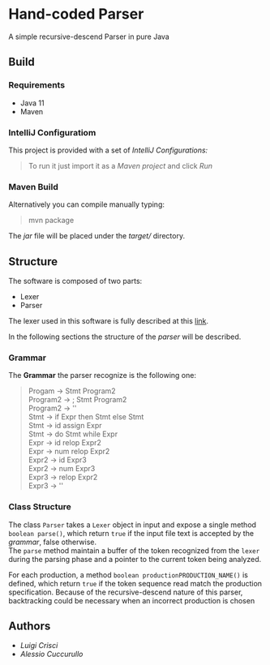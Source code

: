# Hand-coded Parser

A simple recursive-descend  Parser in pure Java

## Build  

### Requirements

- Java 11
- Maven

### IntelliJ Configuratiom

This project is provided with a set of *IntelliJ Configurations:* 

> To run it just import it as a *Maven project* and click *Run*

### Maven Build

Alternatively you can compile manually typing: 

> mvn package

The *jar* file will be placed under the *target/* directory.  

## Structure

The software is composed of two parts:  
- Lexer
- Parser

The lexer used in this software is fully described at this [link](https://gitlab.com/compilatori-a.a.-2020_21/hand-coded-lexer-es1_hcl/crisci-cuccurullo_es1_hcl).

In the following sections the structure of the *parser* will be described.

### Grammar

The **Grammar** the parser recognize is the following one:

> Progam -> Stmt Program2   
> Program2 -> ; Stmt Program2  
> Program2 -> ''  
> Stmt -> if Expr then Stmt else Stmt   
> Stmt -> id assign Expr  
> Stmt -> do Stmt while Expr  
> Expr -> id relop Expr2  
> Expr -> num relop Expr2  
> Expr2 -> id Expr3  
> Expr2 -> num Expr3  
> Expr3 -> relop Expr2  
> Expr3 -> ''  


### Class Structure

The class `Parser` takes a `Lexer` object in input and expose a single method `boolean parse()`, which return `true` if the input file text is accepted by the *grammar*, false otherwise.  
The `parse` method maintain a buffer of the token recognized from the `lexer` during the parsing phase and a pointer to the current token being analyzed.

For each production, a method `boolean productionPRODUCTION_NAME()` is defined, which return `true` if the token sequence read match the production specification. Because of the recursive-descend nature of this parser, backtracking could be necessary when an incorrect production is chosen

## Authors
- *Luigi Crisci*
- *Alessio Cuccurullo*


